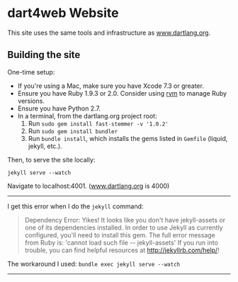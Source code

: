 # dart4web Website

This site uses the same tools and infrastructure as
www.dartlang.org.

## Building the site

One-time setup:

* If you're using a Mac, make sure you have Xcode 7.3 or greater.
* Ensure you have Ruby 1.9.3 or 2.0.
  Consider using [rvm](https://rvm.io/)
  to manage Ruby versions.
* Ensure you have Python 2.7.
* In a terminal, from the dartlang.org project root:
  1. Run `sudo gem install fast-stemmer -v '1.0.2'`
  2. Run `sudo gem install bundler`
  3. Run `bundle install`, which installs the gems listed in `Gemfile`
    (liquid, jekyll, etc.).

Then, to serve the site locally:

```
jekyll serve --watch
```

Navigate to localhost:4001. (www.dartlang.org is 4000)

-----
I get this error when I do the `jekyll` command:

> Dependency Error: Yikes! It looks like you don't have jekyll-assets or one of its dependencies installed. In order to use Jekyll as currently configured, you'll need to install this gem. The full error message from Ruby is: 'cannot load such file -- jekyll-assets' If you run into trouble, you can find helpful resources at http://jekyllrb.com/help/! 

The workaround I used: `bundle exec jekyll serve --watch`

-----
